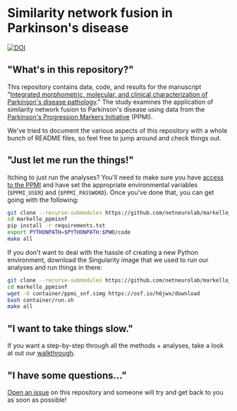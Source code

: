 # Similarity network fusion in Parkinson's disease

[![DOI](https://zenodo.org/badge/245268776.svg)](https://zenodo.org/badge/latestdoi/245268776)

## "What's in this repository?"

This repository contains data, code, and results for the manuscript "[Integrated morphometric, molecular, and clinical characterization of Parkinson's disease pathology](https://www.biorxiv.org/content/10.1101/2020.03.05.979526v1)."
The study examines the application of similarity network fusion to Parkinson's disease using data from the [Parkinson's Progression Markers Initiative](https://www.ppmi-info.org) (PPMI).

We've tried to document the various aspects of this repository with a whole bunch of README files, so feel free to jump around and check things out.

## "Just let me run the things!"

Itching to just run the analyses?
You'll need to make sure you have [access to the PPMI](./walkthrough/01_accessing_data.md) and have set the appropriate environmental variables (`$PPMI_USER`) and (`$PPMI_PASSWORD`).
Once you've done that, you can get going with the following:

```bash
git clone --recurse-submodules https://github.com/netneurolab/markello_ppmisnf
cd markello_ppmisnf
pip install -r requirements.txt
export PYTHONPATH=$PYTHONPATH:$PWD/code
make all
```

If you don't want to deal with the hassle of creating a new Python environment, download the Singularity image that we used to run our analyses and run things in there:

```bash
git clone --recurse-submodules https://github.com/netneurolab/markello_ppmisnf
cd markello_ppmisnf
wget -O container/ppmi_snf.simg https://osf.io/h6jwx/download
bash container/run.sh
make all
```

## "I want to take things slow."

If you want a step-by-step through all the methods + analyses, take a look at out our [walkthrough](./walkthrough).

## "I have some questions..."

[Open an issue](https://github.com/netneurolab/markello_ppmisnf/issues) on this repository and someone will try and get back to you as soon as possible!
